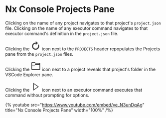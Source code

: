 # Nx Console Projects Pane

Clicking on the name of any project navigates to that project's `project.json` file. Clicking on the name of any executor command navigates to that executor command's definition in the `project.json` file.

Clicking the ![refresh-light.svg](../images/nx-console/refresh-light.svg) icon next to the `PROJECTS` header repopulates the Projects pane from the `project.json` files.

Clicking the ![folder-light.svg](../images/nx-console/folder-light.svg) icon next to a project reveals that project's folder in the VSCode Explorer pane.

Clicking the ![continue-light.svg](../images/nx-console/continue-light.svg) icon next to an executor command executes that command without prompting for options.

{% youtube
src="https://www.youtube.com/embed/ve_N3unDqAg"
title="Nx Console Projects Pane"
width="100%" /%}
